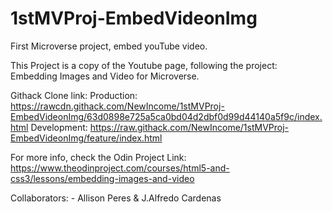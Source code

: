 # 1stMVProj-EmbedVideonImg
First Microverse project, embed youTube video.

This Project is a copy of the Youtube page, following the project: Embedding Images and Video for Microverse.

Githack Clone link:
    Production: https://rawcdn.githack.com/NewIncome/1stMVProj-EmbedVideonImg/63d0898e725a5ca0bd04d2dbf0d99d44140a5f9c/index.html
    Development: https://raw.githack.com/NewIncome/1stMVProj-EmbedVideonImg/feature/index.html


For more info, check the Odin Project Link:
    https://www.theodinproject.com/courses/html5-and-css3/lessons/embedding-images-and-video

Collaborators:
	- Allison Peres & J.Alfredo Cardenas
